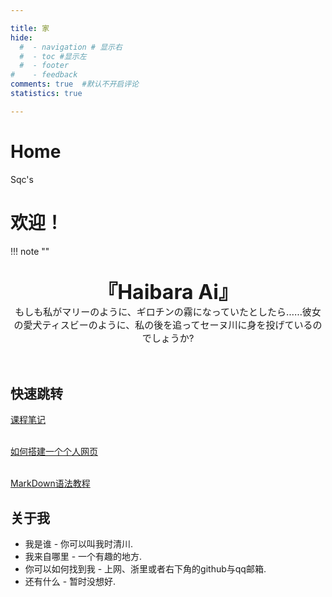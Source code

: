 ```yaml
---

title: 家
hide:
  #  - navigation # 显示右
  #  - toc #显示左
  #  - footer
#    - feedback  
comments: true  #默认不开启评论
statistics: true

---
```

<!-- # Welcome to MkDocs

For full documentation visit [mkdocs.org](https://www.mkdocs.org).

## Commands

* `mkdocs new [dir-name]` - Create a new project.
* `mkdocs serve` - Start the live-reloading docs server.
* `mkdocs build` - Build the documentation site.
* `mkdocs -h` - Print help message and exit.

## Project layout

    mkdocs.yml    # The configuration file.
    docs/
        index.md  # The documentation homepage.
        ...       # Other markdown pages, images and other files. -->
<head>
<meta name="google-site-verification" content="aRQ99cP_tEGqXSc1a0A-wFHPUuOwJVag2pZ5BN5BIeI" />
</head>
<link rel="stylesheet" href="stylesheets/extra.css">
<div class="extra3">
    <h1 class="heading-1">Home</h1>
    <span class="budget">Sqc's</span>
</div>

# 欢迎！
!!! note "" 
    <br><br>
    <div align="center" style="font-size:32px;font-weight:bold">
        『Haibara Ai』
    </div>
    <div align="center" style="font-size:15px">
       もしも私がマリーのように、ギロチンの霧になっていたとしたら……彼女の愛犬ティスビーのように、私の後を追ってセーヌ川に身を投げているのでしょうか?
    </div>
    <br><br>
## 快速跳转

 [课程笔记](https://sqc-cyh.github.io/LessonsNotes)
 <br></br>

 [如何搭建一个个人网页](https://sqc-cyh.github.io/SkillTree/MakeYourOwnWeb)
 <br></br>

 [MarkDown语法教程](https://sqc-cyh.github.io/SkillTree/MarkDown)

## 关于我

* 我是谁 - 你可以叫我时清川.
* 我来自哪里 - 一个有趣的地方.
* 你可以如何找到我 - 上网、浙里或者右下角的github与qq邮箱.
* 还有什么 - 暂时没想好.





